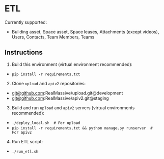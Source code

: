 # ETL
Currently supported:
 - Building asset, Space asset, Space leases, Attachments (except videos), Users, Contacts, Team Members, Teams


## Instructions
1) Build this environment (virtual environment recommended):
  - `pip install -r requirements.txt`

2) Clone `upload` and `apiv2` repositories:
  - git@github.com:RealMassive/upload.git@development
  - git@github.com:RealMassive/apiv2.git@staging

3) Build and run `upload` and `apiv2` servers (virtual environments recommended):
  - `./deploy_local.sh  # For upload`
  - `pip install -r requirements.txt && python manage.py runserver  # For apiv2`

4) Run ETL script:
  - `./run_etl.sh`

